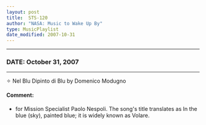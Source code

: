 ```yaml
---
layout: post
title:  STS-120
author: "NASA: Music to Wake Up By"
type: MusicPlaylist
date_modified: 2007-10-31
---
```


----
### DATE: October 31, 2007
----
✧ Nel Blu Dipinto di Blu by Domenico Modugno

#### Comment:
* for Mission Specialist Paolo Nespoli. The song's title translates as In the blue (sky), painted blue; it is widely known as Volare.
